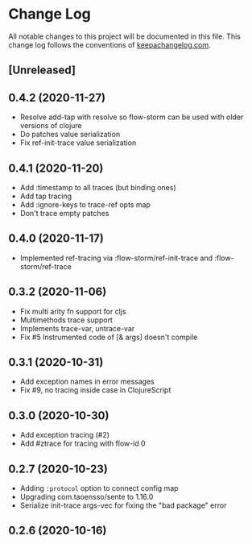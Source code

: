 # Change Log
All notable changes to this project will be documented in this file. This change log follows the conventions of [keepachangelog.com](http://keepachangelog.com/).

## [Unreleased]

## 0.4.2 (2020-11-27)

- Resolve add-tap with resolve so flow-storm can be used with older versions of clojure
- Do patches value serialization
- Fix ref-init-trace value serialization

## 0.4.1 (2020-11-20)

- Add :timestamp to all traces (but binding ones)
- Add tap tracing
- Add :ignore-keys to trace-ref opts map
- Don't trace empty patches

## 0.4.0 (2020-11-17)

- Implemented ref-tracing via :flow-storm/ref-init-trace and :flow-storm/ref-trace

## 0.3.2 (2020-11-06)

- Fix multi arity fn support for cljs
- Multimethods trace support
- Implements trace-var, untrace-var 
- Fix #5 Instrumented code of [& args] doesn't compile

## 0.3.1 (2020-10-31)

- Add exception names in error messages
- Fix #9, no tracing inside case in ClojureScript

## 0.3.0 (2020-10-30)

- Add exception tracing (#2)
- Add #ztrace for tracing with flow-id 0

## 0.2.7 (2020-10-23)

- Adding `:protocol` option to connect config map
- Upgrading com.taoensso/sente to 1.16.0
- Serialize init-trace args-vec for fixing the "bad package" error

## 0.2.6 (2020-10-16)
